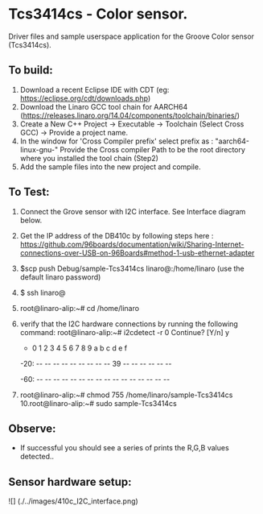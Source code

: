 Tcs3414cs - Color sensor.
=======================
 
  Driver files and sample userspace application  for the Groove Color sensor (Tcs3414cs).

## To build: 
 1. Download a recent Eclipse IDE with CDT (eg: https://eclipse.org/cdt/downloads.php) 
 2. Download the Linaro GCC tool chain for AARCH64 (https://releases.linaro.org/14.04/components/toolchain/binaries/) 
 3. Create a New C++ Project -> Executable -> Toolchain (Select Cross GCC) -> Provide a project name.
 4. In the window for 'Cross Compiler prefix' select prefix as : "aarch64-linux-gnu-"
    Provide the Cross compiler Path to be the root directory where you installed the tool chain (Step2)
 5. Add the sample files into the new project and compile.
 
 
## To Test:
 1. Connect the Grove sensor with I2C interface. See Interface diagram below.
 2. Get the IP address of the DB410c by following steps here : https://github.com/96boards/documentation/wiki/Sharing-Internet-connections-over-USB-on-96Boards#method-1-usb-ethernet-adapter 
 3. $scp push Debug/sample-Tcs3414cs linaro@<ipaddress>:/home/linaro 
 (use the default linaro password)
 5. $ ssh linaro@<ipaddress> 
 6. root@linaro-alip:~# cd /home/linaro 
 7. verify that the I2C hardware connections by running the following command:
 root@linaro-alip:~# i2cdetect -r 0 
    Continue? [Y/n] y
     
     - 0  1  2  3  4  5  6  7  8  9  a  b  c  d  e  f

     -20: -- -- -- -- -- -- -- -- -- 39 -- -- -- -- -- --

     -60: -- -- -- -- -- -- -- -- -- -- -- -- -- -- -- --

 9. root@linaro-alip:~# chmod 755 /home/linaro/sample-Tcs3414cs 
 10.root@linaro-alip:~# sudo sample-Tcs3414cs 
 
## Observe: 
 - If successful you should see a series of prints the R,G,B values detected.. 
 
## Sensor hardware setup:
 ![] (./../images/410c_I2C_interface.png)
  

